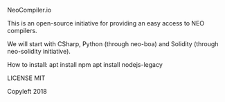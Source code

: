 NeoCompiler.io

This is an open-source initiative for providing an easy access to NEO compilers.

We will start with CSharp, Python (through neo-boa) and Solidity (through neo-solidity initiative).

How to install: 
apt install npm
apt install nodejs-legacy

LICENSE MIT

Copyleft 2018
